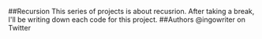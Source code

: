 ##Recursion
This series of projects is about recusrion.
After taking a break, I'll be writing down each code for this project.
##Authors
@ingowriter on Twitter